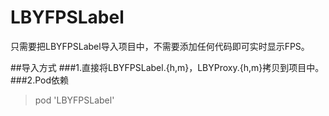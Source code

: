 # LBYFPSLabel

只需要把LBYFPSLabel导入项目中，不需要添加任何代码即可实时显示FPS。

##导入方式
###1.直接将LBYFPSLabel.{h,m}，LBYProxy.{h,m}拷贝到项目中。
###2.Pod依赖
>pod 'LBYFPSLabel'
